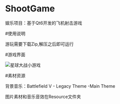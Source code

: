 # ShootGame
娱乐项目：基于Qt6开发的飞机射击游戏

#使用说明

游玩需要下载Zip,解压之后即可运行

#游戏界面

![星球大战小游戏](https://github.com/user-attachments/assets/d519f3cf-5e9f-4d88-9157-41655ead6b7d)

#素材资源

背景音乐：Battlefield V - Legacy Theme -Main Theme

图片素材和音乐音效在Resource文件夹


